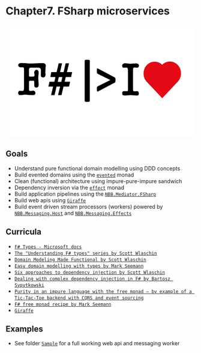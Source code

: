 # Chapter7. FSharp microservices

<img src="logo.png" height="300" />

## Goals
- Understand pure functional domain modelling using DDD concepts
- Build evented domains using the [`evented`](https://github.com/osstotalsoft/nbb/tree/master/src/Core/NBB.Core.Evented.FSharp#README.md) monad
- Clean (functional) architecture using impure-pure-impure sandwich
- Dependency inversion via the [`effect`](https://github.com/osstotalsoft/nbb/tree/master/src/Core/NBB.Core.Effects.FSharp#README.md) monad
- Build application pipelines using the [`NBB.Mediator.FSharp`](https://github.com/osstotalsoft/nbb/tree/master/src/Application/NBB.Application.Mediator.FSharp#README.md)
- Build web apis using [`Giraffe`](https://github.com/giraffe-fsharp/Giraffe)
- Build event driven stream processors (workers) powered by [`NBB.Messaging.Host`](https://github.com/osstotalsoft/nbb/tree/master/src/Messaging/NBB.Messaging.Host#README.md) and [`NBB.Messaging.Effects`](https://github.com/osstotalsoft/nbb/tree/master/src/Messaging/NBB.Messaging.Effects#README.md)
  
## Curricula
- [`F# Types - Microsoft docs`](https://docs.microsoft.com/en-us/dotnet/fsharp/language-reference/fsharp-types)
- [`The "Understanding F# types" series by Scott Wlaschin`](https://fsharpforfunandprofit.com/series/understanding-fsharp-types/)
- [`Domain Modeling Made Functional by Scott Wlaschin`](https://github.com/swlaschin/DomainModelingMadeFunctional)
- [`Easy domain modelling with types by Mark Seemann`](https://blog.ploeh.dk/2016/11/28/easy-domain-modelling-with-types/)
- [`Six approaches to dependency injection by Scott Wlaschin`](https://fsharpforfunandprofit.com/posts/dependencies/)
- [`Dealing with complex dependency injection in F# by Bartosz Sypytkowski`](https://bartoszsypytkowski.com/dealing-with-complex-dependency-injection-in-f/)
- [`Purity in an impure language with the free monad – by example of a Tic-Tac-Toe backend with CQRS and event sourcing`](http://blog.leifbattermann.de/2016/12/25/purity-in-an-impure-language-free-monad-tic-tac-toe-cqrs-event-souring/#more-1096)
- [`F# free monad recipe by Mark Seemann`](https://blog.ploeh.dk/2017/08/07/f-free-monad-recipe/)
- [`Giraffe`](https://github.com/giraffe-fsharp/Giraffe)

## Examples
- See folder [`Sample`](./Sample) for a full working web api and messaging worker

  

